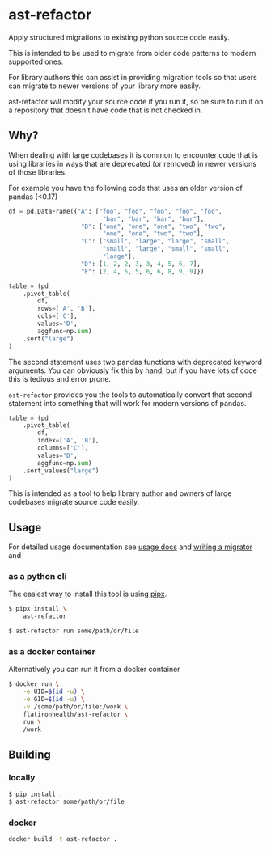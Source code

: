 # ast-refactor

Apply structured migrations to existing python source code easily.

This is intended to be used to migrate from older code patterns
to modern supported ones.  

For library authors this can assist in providing migration tools so that 
users can migrate to newer versions of your library more easily.  

ast-refactor *will* modify your source code if you run it, so be sure to 
run it on a repository that doesn't have code that is not checked in.

## Why?

When dealing with large codebases it is common to encounter code that is using libraries in ways that are deprecated 
(or removed) in newer versions of those libraries.

For example you have the following code that uses an older version of pandas (<0.17)

```python
df = pd.DataFrame({"A": ["foo", "foo", "foo", "foo", "foo",
                          "bar", "bar", "bar", "bar"],
                    "B": ["one", "one", "one", "two", "two",
                          "one", "one", "two", "two"],
                    "C": ["small", "large", "large", "small",
                          "small", "large", "small", "small",
                          "large"],
                    "D": [1, 2, 2, 3, 3, 4, 5, 6, 7],
                    "E": [2, 4, 5, 5, 6, 6, 8, 9, 9]})

table = (pd
    .pivot_table(
        df, 
        rows=['A', 'B'], 
        cols=['C'], 
        values='D',
        aggfunc=np.sum)
    .sort("large")
)       
```

The second statement uses two pandas functions with deprecated keyword arguments.  You can obviously fix this by hand, but if you have lots of code this is tedious and error prone.

`ast-refactor` provides you the tools to automatically convert that second statement into something that will work for modern versions of pandas.

```python
table = (pd
    .pivot_table(
        df, 
        index=['A', 'B'], 
        columns=['C'], 
        values='D',
        aggfunc=np.sum)
    .sort_values("large")
)   
```

This is intended as a tool to help library author and owners of large codebases migrate source code easily.

## Usage

For detailed usage documentation see [usage docs](https://github.com/flatironhealth/ast-refactor/blob/master/doc/using.md) and 
[writing a migrator](https://github.com/flatironhealth/ast-refactor/blob/master/doc/writing_a_migrator.md) and 

### as a python cli

The easiest way to install this tool is using
[pipx](https://pipxproject.github.io/pipx/).

```bash
$ pipx install \
    ast-refactor

$ ast-refactor run some/path/or/file
```

### as a docker container

Alternatively you can run it from a docker container

```bash
$ docker run \
    -e UID=$(id -u) \
    -e GID=$(id -u) \
    -v /some/path/or/file:/work \
    flatironhealth/ast-refactor \
    run \
    /work
```

## Building

### locally

```bash
$ pip install .
$ ast-refactor some/path/or/file
```

### docker

```bash
docker build -t ast-refactor .
```
